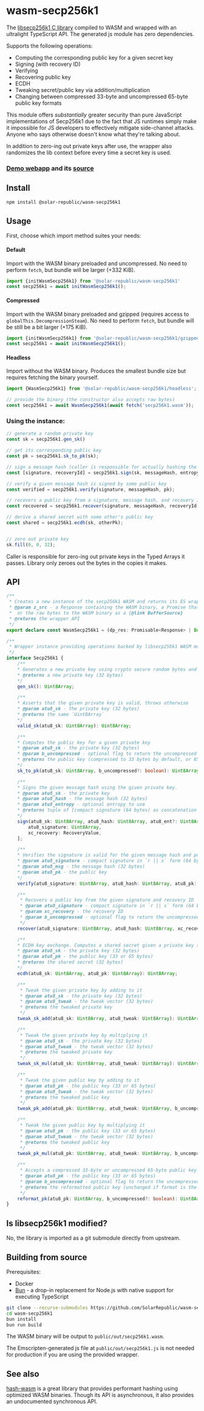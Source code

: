 # wasm-secp256k1

The [libsecp256k1 C library](https://github.com/bitcoin-core/secp256k1) compiled to WASM and wrapped with an ultralight TypeScript API. The generated js module has zero dependencies.

Supports the following operations:
 - Computing the corresponding public key for a given secret key
 - Signing (with recovery ID)
 - Verifying
 - Recovering public key
 - ECDH
 - Tweaking secret/public key via addition/multiplication
 - Changing between compressed 33-byte and uncompressed 65-byte public key formats

This module offers *substantially* greater security than pure JavaScript implementations of Secp256k1 due to the fact that JS runtimes simply make it impossible for JS developers to effectively mitigate side-channel attacks. Anyone who says otherwise doesn't know what they're talking about.

In addition to zero-ing out private keys after use, the wrapper also randomizes the lib context before every time a secret key is used.

### [Demo webapp](https://starshell.net/wasm-secp256k1/) and its [source](https://github.com/SolarRepublic/wasm-secp256k1/blob/main/src/demo/webapp.ts)


## Install

```sh
npm install @solar-republic/wasm-secp256k1
```


## Usage

First, choose which import method suites your needs:

#### Default

Import with the WASM binary preloaded and uncompressed. No need to perform `fetch`, but bundle will be larger (+332 KiB).

```ts
import {initWasmSecp256k1} from '@solar-republic/wasm-secp256k1'
const secp256k1 = await initWasmSecp256k1();
```

#### Compressed

Import with the WASM binary preloaded and gzipped (requires access to `globalThis.DecompressionSteam`). No need to perform `fetch`, but bundle will be still be a bit larger (+175 KiB).

```ts
import {initWasmSecp256k1} from '@solar-republic/wasm-secp256k1/gzipped'
const secp256k1 = await initWasmSecp256k1();
```

#### Headless

Import without the WASM binary. Produces the smallest bundle size but requires fetching the binary yourself.

```ts
import {WasmSecp256k1} from '@solar-republic/wasm-secp256k1/headless';

// provide the binary (the constructor also accepts raw bytes)
const secp256k1 = await WasmSecp256k1(await fetch('secp256k1.wasm'));
```

### Using the instance:

```ts
// generate a random private key
const sk = secp256k1.gen_sk()

// get its corresponding public key
const pk = secp256k1.sk_to_pk(sk);

// sign a message hash (caller is responsible for actually hashing the message and providing entropy)
const [signature, recoveryId] = secp256k1.sign(sk, messageHash, entropy);

// verify a given message hash is signed by some public key
const verified = secp256k1.verify(signature, messageHash, pk);

// recovers a public key from a signature, message hash, and recovery ID
const recovered = secp256k1.recover(signature, messageHash, recoveryId);

// derive a shared secret with some other's public key
const shared = secp256k1.ecdh(sk, otherPk);


// zero out private key
sk.fill(0, 0, 32);
```

Caller is responsible for zero-ing out private keys in the Typed Arrays it passes. Library only zeroes out the bytes in the copies it makes.


## API

```ts
/**
 * Creates a new instance of the secp256k1 WASM and returns its ES wrapper
 * @param z_src - a Response containing the WASM binary, a Promise that resolves to one,
 * 	or the raw bytes to the WASM binary as a {@link BufferSource}
 * @returns the wrapper API
 */
export declare const WasmSecp256k1 = (dp_res: Promisable<Response> | BufferSource): Promise<Secp256k1>;

/**
 * Wrapper instance providing operations backed by libsecp256k1 WASM module
 */
interface Secp256k1 {
    /**
    * Generates a new private key using crypto secure random bytes and without modulo bias
    * @returns a new private key (32 bytes)
    */
    gen_sk(): Uint8Array;

    /**
    * Asserts that the given private key is valid, throws otherwise
    * @param atu8_sk - the private key (32 bytes)
    * @returns the same `Uint8Array`
    */
    valid_sk(atu8_sk: Uint8Array): Uint8Array;

    /**
    * Computes the public key for a given private key
    * @param atu8_sk - the private key (32 bytes)
    * @param b_uncompressed - optional flag to return the uncompressed (65 byte) public key
    * @returns the public key (compressed to 33 bytes by default, or 65 if uncompressed)
    */
    sk_to_pk(atu8_sk: Uint8Array, b_uncompressed?: boolean): Uint8Array;

    /**
    * Signs the given message hash using the given private key.
    * @param atu8_sk - the private key
    * @param atu8_hash - the message hash (32 bytes)
    * @param atu8_entropy - optional entropy to use
    * @returns tuple of [compact signature (64 bytes) as concatenation of `r || s`, recovery ID byte]
    */
    sign(atu8_sk: Uint8Array, atu8_hash: Uint8Array, atu8_ent?: Uint8Array): [
        atu8_signature: Uint8Array,
        xc_recovery: RecoveryValue,
    ];

    /**
    * Verifies the signature is valid for the given message hash and public key
    * @param atu8_signature - compact signature in `r || s` form (64 bytes)
    * @param atu8_msg - the message hash (32 bytes)
    * @param atu8_pk - the public key
    */
    verify(atu8_signature: Uint8Array, atu8_hash: Uint8Array, atu8_pk: Uint8Array): boolean;

    /**
     * Recovers a public key from the given signature and recovery ID
     * @param atu8_signature - compact signature in `r || s` form (64 bytes)
     * @param xc_recovery - the recovery ID
	 * @param b_uncompressed - optional flag to return the uncompressed (65 byte) public key
     */
    recover(atu8_signature: Uint8Array, atu8_hash: Uint8Array, xc_recovery: number, b_uncompressed?: boolean): Uint8Array;

    /**
    * ECDH key exchange. Computes a shared secret given a private key some public key
    * @param atu8_sk - the private key (32 bytes)
    * @param atu8_pk - the public key (33 or 65 bytes)
    * @returns the shared secret (32 bytes)
    */
    ecdh(atu8_sk: Uint8Array, atu8_pk: Uint8Array): Uint8Array;

    /**
     * Tweak the given private key by adding to it
     * @param atu8_sk - the private key (32 bytes)
     * @param atu8_tweak - the tweak vector (32 bytes)
     * @returns the tweaked private key
     */
    tweak_sk_add(atu8_sk: Uint8Array, atu8_tweak: Uint8Array): Uint8Array;

    /**
     * Tweak the given private key by multiplying it
     * @param atu8_sk - the private key (32 bytes)
     * @param atu8_tweak - the tweak vector (32 bytes)
     * @returns the tweaked private key
     */
    tweak_sk_mul(atu8_sk: Uint8Array, atu8_tweak: Uint8Array): Uint8Array;

    /**
     * Tweak the given public key by adding to it
     * @param atu8_pk - the public key (33 or 65 bytes)
     * @param atu8_tweak - the tweak vector (32 bytes)
     * @returns the tweaked public key
     */
    tweak_pk_add(atu8_pk: Uint8Array, atu8_tweak: Uint8Array, b_uncompressed?: boolean): Uint8Array;

    /**
     * Tweak the given public key by multiplying it
     * @param atu8_pk - the public key (33 or 65 bytes)
     * @param atu8_tweak - the tweak vector (32 bytes)
     * @returns the tweaked public key
     */
    tweak_pk_mul(atu8_pk: Uint8Array, atu8_tweak: Uint8Array, b_uncompressed?: boolean): Uint8Array;

    /**
     * Accepts a compressed 33-byte or uncompressed 65-byte public key and allows user to change its format
     * @param atu8_pk - the public key (33 or 65 bytes)
     * @param b_uncompressed - optional flag to return the uncompressed (65 byte) public key
     * @returns the reformatted public key (unchanged if format is the same)
     */
    reformat_pk(atu8_pk: Uint8Array, b_uncompressed?: boolean): Uint8Array;
}
```


## Is libsecp256k1 modified?

No, the library is imported as a git submodule directly from upstream.


## Building from source

Prerequisites:
 - Docker
 - [Bun](https://bun.sh/) - a drop-in replacement for Node.js with native support for executing TypeScript

```sh
git clone --recurse-submodules https://github.com/SolarRepublic/wasm-secp256k1
cd wasm-secp256k1
bun install
bun run build
```

The WASM binary will be output to `public/out/secp256k1.wasm`.

The Emscripten-generated js file at `public/out/secp256k1.js` is not needed for production if you are using the provided wrapper.


## See also

[hash-wasm](https://github.com/Daninet/hash-wasm/tree/master) is a great library that provides performant hashing using optimized WASM binaries. Though its API is asynchronous, it also provides an undocumented synchronous API. 
